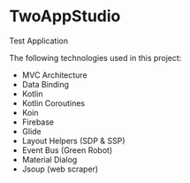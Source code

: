 # TwoAppStudio
Test Application

The following technologies used in this project:

- MVC Architecture
- Data Binding
- Kotlin
- Kotlin Coroutines
- Koin
- Firebase
- Glide
- Layout Helpers (SDP & SSP)
- Event Bus (Green Robot)
- Material Dialog
- Jsoup (web scraper)
